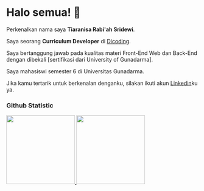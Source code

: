 # Halo semua! 👋

Perkenalkan nama saya **Tiaranisa Rabi'ah Sridewi**.<br>

Saya seorang **Curriculum Developer** di [Dicoding](https://www.dicoding.com/).<br>

Saya bertanggung jawab pada kualitas materi Front-End Web dan Back-End dengan dibekali [sertifikasi dari University of Gunadarma].<br>

Saya mahasiswi semester 6 di Universitas Gunadarma.<br>

Jika kamu tertarik untuk berkenalan denganku, silakan ikuti akun [Linkedin](https://www.linkedin.com/in/tiaranisa-rabi-ah-s-9223442b2/)ku ya.

### Github Statistic
<p align="left">
<a href="https://github.com/tiaranisarsd">
  <img height="180em" src="https://github-readme-stats-eight-theta.vercel.app/api?username=penuliscode&show_icons=true&theme=algolia&include_all_commits=true&count_private=true"/>
  <img height="180em" src="https://github-readme-stats-eight-theta.vercel.app/api/top-langs/?username=penuliscode&layout=compact&layout=compact&theme=algolia"/>
</a>
</p>
